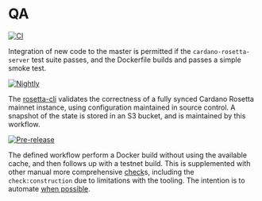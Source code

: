 # QA
[![CI][img_src_CI]][workflow_CI] 

Integration of new code to the master is permitted if the `cardano-rosetta-server` test suite 
passes, and the Dockerfile builds and passes a simple smoke test.

[![Nightly][img_src_Nightly]][workflow_Nightly]

The [rosetta-cli] validates the correctness of 
a fully synced Cardano Rosetta mainnet instance, using configuration maintained in source control. 
A snapshot of the state is stored in an S3 bucket, and is maintained by this workflow. 

[![Pre-release][img_src_Pre-release]][workflow_Pre-release]

The defined workflow perform a Docker build without using the available cache, and then follows 
up with a testnet build. This is supplemented with other manual more comprehensive [check]s, 
including the `check:construction` due to limitations with the tooling. The intention is to 
automate [when possible].

[img_src_CI]: https://github.com/input-output-hk/cardano-rosetta/workflows/CI/badge.svg
[workflow_CI]: https://github.com/input-output-hk/cardano-rosetta/actions?query=workflow%3ACI
[img_src_Nightly]: https://github.com/input-output-hk/cardano-rosetta/workflows/Nightly/badge.svg
[workflow_Nightly]: https://github.com/input-output-hk/cardano-rosetta/actions?query=workflow%3ANightly
[rosetta-cli]: https://github.com/coinbase/rosetta-cli
[img_src_Pre-release]: https://github.com/input-output-hk/cardano-rosetta/workflows/Pre-release/badge.svg
[workflow_Pre-release]: https://github.com/input-output-hk/cardano-rosetta/actions?query=workflow%3APre-release
[check]: ../test/check/README.md
[when possible]: https://github.com/coinbase/rosetta-cli/issues/112